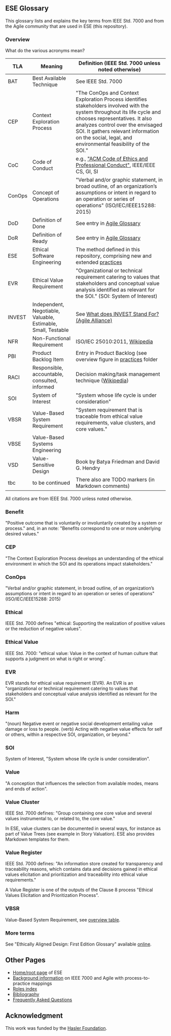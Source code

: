 ## ESE Glossary

This glossary lists and explains the key terms from IEEE Std. 7000 and from the Agile community that are used in ESE (this repository).

### Overview 

What do the various acronyms mean? 

|TLA | Meaning | Definition (IEEE Std. 7000 unless noted otherwise) | 
|-|-----------------------------------------------------------------|-|
|BAT|Best Available Technique|See IEEE Std. 7000|
|CEP| Context Exploration Process | "The ConOps and Context Exploration Process identifies stakeholders involved with the system throughout its life cycle and chooses representatives. It also analyzes control over the envisaged SOI. It gathers relevant information on the social, legal, and environmental feasibility of the SOI." |
|CoC|Code of Conduct |e.g., ["ACM Code of Ethics and Professional Conduct"](https://www.acm.org/code-of-ethics), IEEE/IEEE CS, GI, SI |
|ConOps| Concept of Operations | "Verbal and/or graphic statement, in broad outline, of an organization’s assumptions or intent in regard to an operation or series of operations" (ISO/IEC/IEEE15288: 2015)|
|DoD| Definition of Done | See entry in [Agile Glossary](https://www.agilealliance.org/glossary/definition-of-done/)|
|DoR| Definition of Ready | See entry in [Agile Glossary](https://www.agilealliance.org/glossary/definition-of-ready/)|
|ESE| Ethical Software Engineering | The method defined in this repository, comprising new and extended [practices](/practices/) |
|EVR| Ethical Value Requirement | "Organizational or technical requirement catering to values that stakeholders and conceptual value analysis identified as relevant for the SOI." (SOI: System of Interest) |
|INVEST| Independent, Negotiable, Valuable, Estimable, Small, Testable | See [What does INVEST Stand For? (Agile Alliance)](https://www.agilealliance.org/glossary/invest/) |
|NFR|Non-Functional Requirement| ISO/IEC 25010:2011, [Wikipedia](https://en.wikipedia.org/wiki/Non-functional_requirement)|
|PBI| Product Backlog Item | Entry in Product Backlog (see overview figure in [practices](/practices/) folder |
| RACI | Responsible, accountable, consulted, informed | Decision making/task management technique ([Wikipedia](https://en.wikipedia.org/wiki/Responsibility_assignment_matrix)) | 
|SOI | System of Interest | "System whose life cycle is under consideration" |
|VBSR| Value-Based System Requirement | "System requirement that is traceable from ethical value requirements, value clusters, and core values."|
|VBSE| Value-Based Systems Engineering ||
|VSD| Value-Sensitive Design |Book by Batya Friedman and David G. Hendry|
|tbc| to be continued | There also are TODO markers (in Markdown comments) |

All citations are from IEEE Std. 7000 unless noted otherwise.

### Benefit

"Positive outcome that is voluntarily or involuntarily created by a system or process." and, in an note: "Benefits correspond to one or more underlying desired values."

### CEP 

"The Context Exploration Process develops an understanding of the ethical environment in which the SOI and its operations impact stakeholders."

### ConOps 

"Verbal and/or graphic statement, in broad outline, of an organization’s assumptions or intent in regard to an operation or series of operations" (ISO/IEC/IEEE15288: 2015)

### Ethical 

IEEE Std. 7000 defines "ethical: Supporting the realization of positive values or the reduction of negative values".

### Ethical Value

IEEE Std. 7000: "ethical value: Value in the context of human culture that supports a judgment on what is right or wrong".

### EVR 

EVR stands for ethical value requirement (EVR). An EVR is an "organizational or technical requirement catering to values that stakeholders and conceptual value analysis identified as relevant for the SOI."

### Harm

"(noun) Negative event or negative social development entailing value damage or loss to people. (verb) Acting with negative value effects for self or others, within a respective SOI, organization, or beyond." <!-- "NOTE — Harms correspond to one or more underlying values." -->

### SOI 

System of Interest, "System whose life cycle is under consideration".

### Value 

"A conception that influences the selection from available modes, means and ends of action".

### Value Cluster 

IEEE Std. 7000 defines: "Group containing one core value and several values instrumental to, or related to, the core value."

In ESE, value clusters can be documented in several ways, for instance as part of Value Trees (see example in Story Valuation). ESE also provides Markdown templates for them.

### Value Register

IEEE Std. 7000 defines: "An information store created for transparency and traceability reasons, which contains data and decisions gained in ethical values elicitation and prioritization and traceability into ethical value requirements." 

A Value Register is one of the outputs of the Clause 8 process "Ethical Values Elicitation and Prioritization Process".

### VBSR 

Value-Based System Requirement, see [overview table](/ESE-Glossary.md#overview).

### More terms

See "Ethically Aligned Design: First Edition Glossary" available [online](https://standards.ieee.org/wp-content/uploads/import/documents/other/ead1e_glossary.pdf).


## Other Pages

* [Home/root page](/README.md) of ESE
* [Background information](/ESE-BackgroundInformation.md) on IEEE 7000 and Agile with process-to-practice mappings
* [Roles index](/roles)
* [Bibliography](/ESE-Literature.md)
* [Frequently Asked Questions](/ESE-FAQ.md)


## Acknowledgment

This work was funded by the [Hasler Foundation](https://haslerstiftung.ch/en/welcome-to-the-hasler-foundation/).
